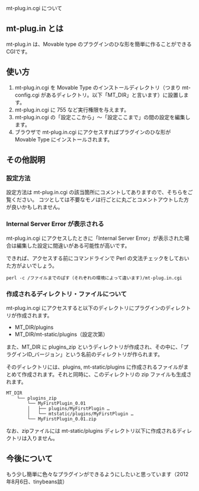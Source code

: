 mt-plug.in.cgi について

## mt-plug.in とは

mt-plug.in は、Movable type のプラグインのひな形を簡単に作ることができるCGIです。

## 使い方

1. mt-plug.in.cgi を Movable Type のインストールディレクトリ（つまり mt-config.cgi があるディレクトリ。以下「MT_DIR」と言います）に設置します。
1. mt-plug.in.cgi に 755 など実行権限を与えます。
1. mt-plug.in.cgi の「設定ここから」〜「設定ここまで」の間の設定を編集します。
1. ブラウザで mt-plug.in.cgi にアクセスすればプラグインのひな形が Movable Type にインストールされます。

## その他説明

### 設定方法

設定方法は mt-plug.in.cgi の該当箇所にコメントしてありますので、そちらをご覧ください。
コツとしては不要なモノは行ごとに丸ごとコメントアウトした方が良いかもしれません。

### Internal Server Error が表示される

mt-plug.in.cgi にアクセスしたときに「Internal Server Error」が表示された場合は編集した設定に間違いがある可能性が高いです。

できれば、アクセスする前にコマンドラインで Perl の文法チェックをしておいた方がよいでしょう。

```
perl -c /ファイルまでのぱす（それぞれの環境によって違います)/mt-plug.in.cgi
```


### 作成されるディレクトリ・ファイルについて

mt-plug.in.cgi にアクセスすると以下のディレクトリにプラグインのディレクトリが作成されます。

- MT_DIR/plugins
- MT_DIR/mt-static/plugins（設定次第）

また、MT_DIR に plugins_zip というディレクトリが作成され、その中に、「プラグインID_バージョン」という名前のディレクトリが作られます。

そのディレクトリには、plugins, mt-static/plugins に作成されるファイルがまとめて作成されます。それと同時に、このディレクトリの zip ファイルも生成されます。

```
MT_DIR
    └── plugins_zip
        └── MyFirstPlugin_0.01
        │   ├── plugins/MyFirstPlugin …
        │   └── mtstatic/plugins/MyFirstPlugin …
        └── MyFirstPlugin_0.01.zip
```

なお、zipファイルには mt-static/plugins ディレクトリ以下に作成されるディレクトリは入りません。

## 今後について

もう少し簡単に色々なプラグインができるようにしたいと思っています（2012年8月6日、tinybeans談）
